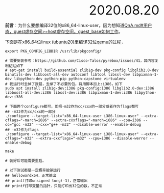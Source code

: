 <div style="text-align:right; font-size:3em;">2020.08.20</div>

**前言**：为什么要想编译32位的x86_64-linux-user，因为想知道[QnA.md#用户态，guest虚存空间>=host虚存空间，guest_base如何工作](QnA.md#用户态，guest虚存空间>=host虚存空间，guest_base如何工作)。

下面是在x86_64位linux (ubuntu20)里编译32位qemu的过程，

```shell
export PKG_CONFIG_LIBDIR /usr/lib/pkgconfig/

# 需要安装参考：https://github.com/Cisco-Talos/pyrebox/issues/41，其内容复制粘贴如下
# apt-get install build-essential zlib1g-dev pkg-config libglib2.0-dev binutils-dev libboost-all-dev autoconf libtool libssl-dev libpixman-1-dev libpython-dev python-pip python-capstone virtualenv
# 我运行时去掉了报错，去掉了不必要的包，将用脚本加上:i386，如下
sudo apt install zlib1g-dev:i386 pkg-config:i386 libglib2.0-dev:i386 libboost-all-dev:i386 libssl-dev:i386 libpixman-1-dev:i386 libpython-dev:i386

# 下面两个configure都可，即把-m32作为cc/cxx的一部分或者作为flags都可
## -m32作为cc/cxx的一部分
./configure --target-list="x86_64-linux-user i386-linux-user" --extra-cflags="-march=i686" --extra-cxxflags="-march=i686" --cpu=i386 --cc="gcc -m32" --cxx="g++ -m32" --disable-werror --enable-debug
## -m32作为flags
./configure --target-list="x86_64-linux-user i386-linux-user" --extra-cflags="-m32" --extra-cxxflags="-m32" --cpu=i386 --disable-werror --enable-debug

make

# 装好后可能需要重启。

# 以下测试都是一定概率能够运行
## hellowordx64，正常输出
## printf打印unsigned long(-1)，正常输出
## printf打印变量的指针，只能打印出32位的数，不正常
```

